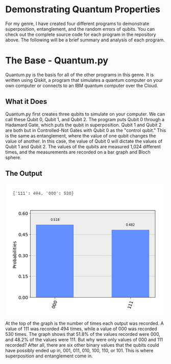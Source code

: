 # Demonstrating Quantum Properties
For my genre, I have created four different programs to demonstrate superposition, entanglement, and the random errors of qubits.
You can check out the complete source code for each program in the repository above. The following will be a brief summary and analysis of each program.


# The Base - Quantum.py
Quantum.py is the basis for all of the other programs in this genre. It is written using Qiskit, a program that simulates a quantum computer on your own computer or connects to an IBM quantum computer over the Cloud.

## What it Does
Quantum.py first creates three qubits to simulate on your computer. We can call these Qubit 0, Qubit 1, and Qubit 2. The program puts Qubit 0 through a Hadamard Gate, which puts the qubit in superposition. Qubit 1 and Qubit 2 are both but in Controlled-Not Gates with Qubit 0 as the "control qubit." This is the same as entanglement, where the value of one qubit changes the value of another. In this case, the value of Qubit 0 will dictate the values of Qubit 1 and Qubit 2.
The values of the qubits are measured 1,024 different times, and the measurements are recorded on a bar graph and Bloch sphere.

## The Output
![alt text](https://github.com/CyrusD123/Quantum-Programs/blob/master/Pics/Quantum%20Graph.png?raw=true "Bar Graph with Counts")  

At the top of the graph is the number of times each output was recorded. A value of 111 was recorded 494 times, while a value of 000 was recorded 530 times. The graph shows that 51.8% of the values recorded were 000, and 48.2% of the values were 111.
But why were only values of 000 and 111 recorded? After all, there are six other binary values that the qubits could have possibly ended up in, 001, 011, 010, 100, 110, or 101. This is where superposition and entanglement come in.